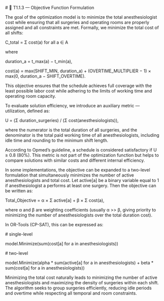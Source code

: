 \# 🧩 T1.1.3 — Objective Function Formulation



The goal of the optimization model is to minimize the total anesthesiologist cost while ensuring that all surgeries and operating rooms are properly assigned and all constraints are met. Formally, we minimize the total cost of all shifts:



C\_total = Σ cost(a)  for all a ∈ A

where

duration\_a = t\_max(a) − t\_min(a),

cost(a) = max(SHIFT\_MIN, duration\_a) + (OVERTIME\_MULTIPLIER − 1) × max(0, duration\_a − SHIFT\_OVERTIME).



This objective ensures that the schedule achieves full coverage with the least possible labor cost while adhering to the limits of working time and operating room capacity.



To evaluate solution efficiency, we introduce an auxiliary metric — utilization, defined as:

U = (Σ duration\_surgeries) / (Σ cost(anesthesiologists)),

where the numerator is the total duration of all surgeries, and the denominator is the total paid working time of all anesthesiologists, including idle time and rounding to the minimum shift length.

According to Opmed’s guideline, a schedule is considered satisfactory if U ≥ 0.8 (80%). This metric is not part of the optimization function but helps to compare solutions with similar costs and different internal efficiency.



In some implementations, the objective can be expanded to a two-level formulation that simultaneously minimizes the number of active anesthesiologists and total cost. Let active\[a] be a binary variable equal to 1 if anesthesiologist a performs at least one surgery. Then the objective can be written as:

Total\_Objective = α × Σ active\[a] + β × Σ cost(a),

where α and β are weighting coefficients (usually α >> β, giving priority to minimizing the number of anesthesiologists over the total duration cost).



In OR-Tools (CP-SAT), this can be expressed as:

\# single-level

model.Minimize(sum(cost\[a] for a in anesthesiologists))

\# two-level

model.Minimize(alpha \* sum(active\[a] for a in anesthesiologists) + beta \* sum(cost\[a] for a in anesthesiologists))



Minimizing the total cost naturally leads to minimizing the number of active anesthesiologists and maximizing the density of surgeries within each shift. The algorithm seeks to group surgeries efficiently, reducing idle periods and overtime while respecting all temporal and room constraints.
